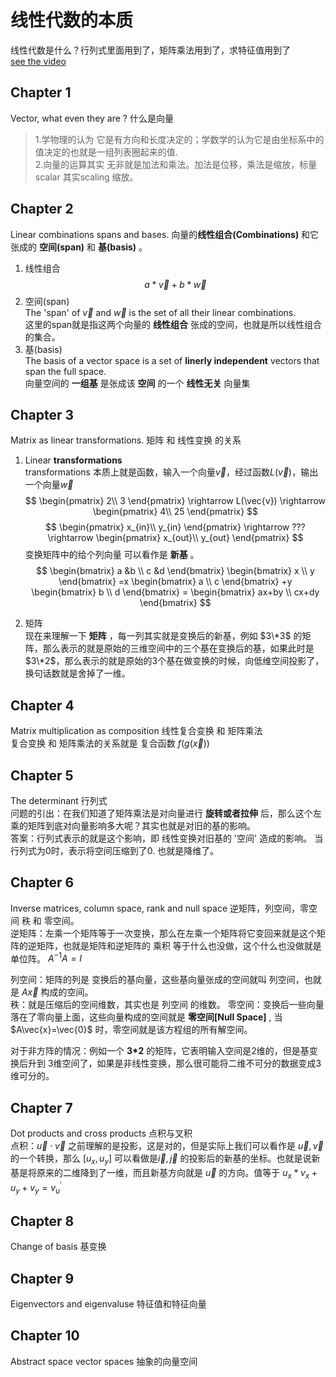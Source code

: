 # 线性代数的本质
线性代数是什么？行列式里面用到了，矩阵乘法用到了，求特征值用到了  
[see the video](https://www.bilibili.com/video/BV1ys411472E)
## Chapter 1
Vector, what even they are ? 什么是向量
> 1.学物理的认为 它是有方向和长度决定的；学数学的认为它是由坐标系中的值决定的也就是一组列表圈起来的值.   
   2.向量的运算其实 无非就是加法和乘法。加法是位移，乘法是缩放，标量scalar 其实scaling 缩放。

## Chapter 2
Linear combinations spans and bases. 向量的**线性组合(Combinations)** 和它张成的 **空间(span)** 和 **基(basis)** 。    
1. 线性组合 $$ a*\vec{v}+b*\vec{w} $$
2. 空间(span)   
   The 'span' of $\vec{v}$ and $\vec{w}$ is the set of all their linear combinations.   
   这里的span就是指这两个向量的 **线性组合** 张成的空间，也就是所以线性组合的集合。  
3. 基(basis)   
   The basis of a vector space is a set of **linerly independent** vectors that span the full space.    
   向量空间的 **一组基** 是张成该 **空间** 的一个 **线性无关** 向量集

## Chapter 3
Matrix as linear transformations.  矩阵 和 线性变换 的关系   
1. Linear **transformations**   
   transformations 本质上就是函数，输入一个向量$\vec{v}$，经过函数$L(\vec{v})$，输出一个向量$\vec{w}$
$$
\begin{pmatrix}
2\\   
3
\end{pmatrix}
\rightarrow 
L(\vec{v})
\rightarrow 
\begin{pmatrix}
4\\   
25
\end{pmatrix} 
$$
$$
\begin{pmatrix}
x_{in}\\ 
y_{in}
\end{pmatrix}
\rightarrow 
???
\rightarrow 
\begin{pmatrix}
x_{out}\\ 
y_{out}
\end{pmatrix}
$$
变换矩阵中的给个列向量 可以看作是 **新基** 。
$$
\begin{bmatrix}
a &b \\     
c &d
\end{bmatrix}
\begin{bmatrix}
x \\     
y
\end{bmatrix}
=x
\begin{bmatrix}
a \\      
c
\end{bmatrix}
+y
\begin{bmatrix}
b \\      
d
\end{bmatrix}
=
\begin{bmatrix}
ax+by \\       
cx+dy
\end{bmatrix}
$$

2. 矩阵   
现在来理解一下 **矩阵** ，每一列其实就是变换后的新基，例如 $3\*3$ 的矩阵，那么表示的就是原始的三维空间中的三个基在变换后的基，如果此时是 $3\*2$，那么表示的就是原始的3个基在做变换的时候，向低维空间投影了，换句话数就是舍掉了一维。
## Chapter 4 
Matrix multiplication as composition 线性复合变换 和 矩阵乘法   
复合变换 和 矩阵乘法的关系就是 复合函数 $f(g(\vec{x}))$

## Chapter 5 
The determinant 行列式   
问题的引出：在我们知道了矩阵乘法是对向量进行 **旋转或者拉伸** 后，那么这个左乘的矩阵到底对向量影响多大呢？其实也就是对旧的基的影响。   
答案：行列式表示的就是这个影响，即 线性变换对旧基的 '空间' 造成的影响。 当行列式为0时，表示将空间压缩到了0. 也就是降维了。

## Chapter 6 
Inverse matrices, column space, rank and null space 逆矩阵，列空间，零空间 秩 和 零空间。   
逆矩阵：左乘一个矩阵等于一次变换，那么在左乘一个矩阵将它变回来就是这个矩阵的逆矩阵，也就是矩阵和逆矩阵的 乘积 等于什么也没做，这个什么也没做就是 单位阵。
$A^{-1}A=I$   

列空间：矩阵的列是 变换后的基向量，这些基向量张成的空间就叫 列空间，也就是 $A\vec{x}$ 构成的空间。   
秩：就是压缩后的空间维数，其实也是 列空间 的维数。
零空间：变换后一些向量落在了零向量上面，这些向量构成的空间就是 **零空间[Null Space]** , 当 $A\vec{x}=\vec{0}$ 时，零空间就是该方程组的所有解空间。

对于非方阵的情况：例如一个 **3*2** 的矩阵，它表明输入空间是2维的，但是基变换后升到 3维空间了，如果是非线性变换，那么很可能将二维不可分的数据变成3维可分的。
## Chapter 7
Dot products and cross products 点积与叉积   
点积：$\vec{u}\cdot\vec{v}$ 之前理解的是投影，这是对的，但是实际上我们可以看作是 $\vec{u},\vec{v}$ 的一个转换，那么 $[u_{x},u_{y}]$ 可以看做是$\vec{i},\vec{j}$ 的投影后的新基的坐标。也就是说新基是将原来的二维降到了一维，而且新基方向就是 $\vec{u}$ 的方向。值等于 $u_{x}*v_{x}+u_{y}+v_{y} = v^{'}_{u}$


## Chapter 8 
Change of basis 基变换

## Chapter 9 
Eigenvectors and eigenvaluse 特征值和特征向量

## Chapter 10 
Abstract space vector spaces 抽象的向量空间






